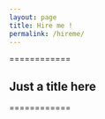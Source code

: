 ```yaml
---
layout: page
title: Hire me !
permalink: /hireme/
---
```


============

## Just a title here
============
